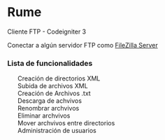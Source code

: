 # Rume
Cliente FTP - Codeigniter 3

<p>Conectar a algún servidor FTP como 
<a href="https://drive.google.com/file/d/1ngOLEk0cs-z-QgxGluzEVaGcS4FDjxDJ/view?usp=sharing">FileZilla Server</a 
</p>	

<h3>Lista de funcionalidades</h3>

<ul style="list-style: none">
		<li>Creación de directorios XML</li>
		<li>Subida de archivos XML</li>
		<li>Creación de Archivos .txt</li>
		<li>Descarga de achvivos</li>
		<li>Renombrar archvivos</li>
		<li>Eliminar archvivos</li>
		<li>Mover archvivos entre directorios</li>
		<li>Administración de usuarios</li>
</ul>

